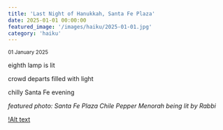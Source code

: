 ```yaml
---
title: 'Last Night of Hanukkah, Santa Fe Plaza'
date: 2025-01-01 00:00:00
featured_image: '/images/haiku/2025-01-01.jpg'
category: 'haiku'
---
```

<small>01 January 2025</small>


eighth lamp is lit 

crowd departs filled with light 

chilly Santa Fe evening









*featured photo: Santa Fe Plaza Chile Pepper Menorah being lit by Rabbi*

[!Alt text]( /images/haiku/2025-01-01.jpg)